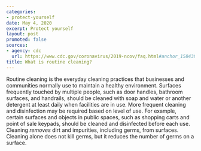```yaml
---
categories:
- protect-yourself
date: May 4, 2020
excerpt: Protect yourself
layout: post
promoted: false
sources:
- agency: cdc
  url: https://www.cdc.gov/coronavirus/2019-ncov/faq.html#anchor_1584388242595
title: What is routine cleaning?
---
```


Routine cleaning is the everyday cleaning practices that businesses and communities normally use to maintain a healthy environment. Surfaces frequently touched by multiple people, such as door handles, bathroom surfaces, and handrails, should be cleaned with soap and water or another detergent at least daily when facilities are in use. More frequent cleaning and disinfection may be required based on level of use. For example, certain surfaces and objects in public spaces, such as shopping carts and point of sale keypads, should be cleaned and disinfected before each use. Cleaning *removes* dirt and impurities, including germs, from surfaces. Cleaning alone does not kill germs, but it reduces the number of germs on a surface.
